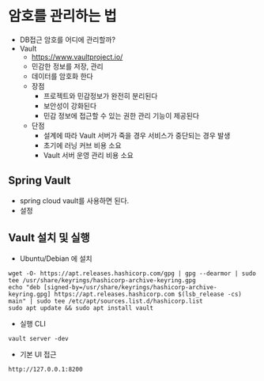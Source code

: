 # 암호를 관리하는 법 
- DB접근 암호를 어디에 관리할까?
- Vault
  - https://www.vaultproject.io/
  - 민감한 정보를 저장, 관리 
  - 데이터를 암호화 한다
  - 장점
    - 프로젝트와 민감정보가 완전히 분리된다
    - 보안성이 강화된다
    - 민감 정보에 접근할 수 있는 권한 관리 기능이 제공된다
  - 단점
    - 설계에 따라 Vault 서버가 죽을 경우 서비스가 중단되는 경우 발생
    - 초기에 러닝 커브 비용 소요
    - Vault 서버 운영 관리 비용 소요

## Spring Vault 
- spring cloud vault를 사용하면 된다.
- 설정

## Vault 설치 및 실행
- Ubuntu/Debian 에 설치
```shell
wget -O- https://apt.releases.hashicorp.com/gpg | gpg --dearmor | sudo tee /usr/share/keyrings/hashicorp-archive-keyring.gpg
echo "deb [signed-by=/usr/share/keyrings/hashicorp-archive-keyring.gpg] https://apt.releases.hashicorp.com $(lsb_release -cs) main" | sudo tee /etc/apt/sources.list.d/hashicorp.list
sudo apt update && sudo apt install vault
```

- 실행 CLI
```shell
vault server -dev
```

- 기본 UI 접근
```shell
http://127.0.0.1:8200
```